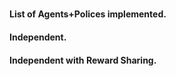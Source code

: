 #####

#### List of Agents+Polices implemented.

#### Independent.

#### Independent with Reward Sharing.

